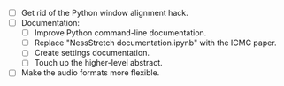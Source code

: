 * [ ] Get rid of the Python window alignment hack.
* [ ] Documentation:
  * [ ] Improve Python command-line documentation.
  * [ ] Replace "NessStretch documentation.ipynb" with the ICMC paper.
  * [ ] Create settings documentation.
  * [ ] Touch up the higher-level abstract.
* [ ] Make the audio formats more flexible.
